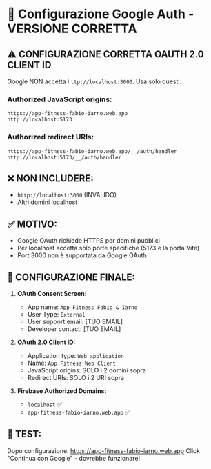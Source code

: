 # 🔧 Configurazione Google Auth - VERSIONE CORRETTA

## ⚠️ CONFIGURAZIONE CORRETTA OAUTH 2.0 CLIENT ID

Google NON accetta `http://localhost:3000`. Usa solo questi:

### Authorized JavaScript origins:
```
https://app-fitness-fabio-iarno.web.app
http://localhost:5173
```

### Authorized redirect URIs:
```
https://app-fitness-fabio-iarno.web.app/__/auth/handler
http://localhost:5173/__/auth/handler
```

## ❌ NON INCLUDERE:
- `http://localhost:3000` (INVALIDO)
- Altri domini localhost

## ✅ MOTIVO:
- Google OAuth richiede HTTPS per domini pubblici
- Per localhost accetta solo porte specifiche (5173 è la porta Vite)
- Port 3000 non è supportata da Google OAuth

## 🎯 CONFIGURAZIONE FINALE:

1. **OAuth Consent Screen:**
   - App name: `App Fitness Fabio & Iarno`
   - User Type: `External`
   - User support email: [TUO EMAIL]
   - Developer contact: [TUO EMAIL]

2. **OAuth 2.0 Client ID:**
   - Application type: `Web application`
   - Name: `App Fitness Web Client`
   - JavaScript origins: SOLO i 2 domini sopra
   - Redirect URIs: SOLO i 2 URI sopra

3. **Firebase Authorized Domains:**
   - `localhost` ✅
   - `app-fitness-fabio-iarno.web.app` ✅

## 🧪 TEST:
Dopo configurazione: https://app-fitness-fabio-iarno.web.app
Click "Continua con Google" - dovrebbe funzionare!